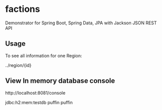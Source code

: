 # factions
Demonstrator for Spring Boot, Spring Data, JPA with Jackson JSON REST API

## Usage

To see all information for one Region:

../region/{id}


## View In memory database console

http://localhost:8081/console

jdbc:h2:mem:testdb
puffin
puffin


